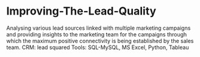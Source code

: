 # Improving-The-Lead-Quality
Analysing various lead sources linked with multiple marketing campaigns and providing insights to the marketing team for the campaigns through which the maximum positive connectivity is being established by the sales team. CRM: lead squared Tools: SQL-MySQL, MS Excel, Python, Tableau
